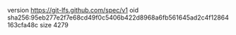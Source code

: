 version https://git-lfs.github.com/spec/v1
oid sha256:95eb277e2f7e68cd49f0c5406b422d8968a6fb561645ad2c4f12864163cfa48c
size 4279
